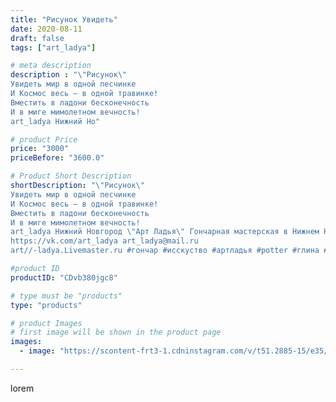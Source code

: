 ```yaml
---
title: "Рисунок Увидеть"
date: 2020-08-11
draft: false
tags: ["art_ladya"]

# meta description
description : "\"Рисунок\" 
Увидеть мир в одной песчинке 
И Космос весь — в одной травинке! 
Вместить в ладони бесконечность 
И в миге мимолетном вечность!
art_ladya Нижний Но"

# product Price
price: "3000"
priceBefore: "3600.0"

# Product Short Description
shortDescription: "\"Рисунок\" 
Увидеть мир в одной песчинке 
И Космос весь — в одной травинке! 
Вместить в ладони бесконечность 
И в миге мимолетном вечность!
art_ladya Нижний Новгород \"Арт Ладья\" Гончарная мастерская в Нижнем Новгороде. Изготовление керамики и мастер//-классы по обучению. 
https://vk.com/art_ladya art_ladya@mail.ru 
art//-ladya.Livemaster.ru #гончар #исскуство #артладья #potter #глина #керамикаручнаяработа #гончарнаямастерская #керамиканазаказ #handmade #посудаизглины #керамика #гончарнаяпосуда #эксклюзивнаякерамика #dishes #decor #ceramicar #nntoday #claygoods #фестиваль #earthenware #ceramic #design #artladya #мастеркласс #нижнийновгород #ceramicart #рисунок #гончарныйкруг #авторскаякерамика"

#product ID
productID: "CDvb380jgc8"

# type must be "products"
type: "products"

# product Images
# first image will be shown in the product page
images:
  - image: "https://scontent-frt3-1.cdninstagram.com/v/t51.2885-15/e35/117239536_111742917189570_432750167358140233_n.jpg?_nc_ht=scontent-frt3-1.cdninstagram.com&_nc_cat=106&_nc_ohc=5_t78iTiEyAAX_eVGz-&edm=APU89FABAAAA&ccb=7-4&oh=e552408643b338166b6fb7c4df4818c4&oe=612B9B76&_nc_sid=86f79a&ig_cache_key=MjM3MzIzODEyMDc4MDc5MzY2MA%3D%3D.2-ccb7-4"

---
```

lorem
